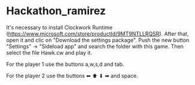 # Hackathon_ramirez

It's necessary to install Clockwork Runtime (https://www.microsoft.com/store/productId/9MT9NTLLRQSR).
After that, open it and clic on "Download the settings package".
Push the new button "Settings" -> "Sideload app" and search the folder with this game. Then select the file Hawk.cw and play it.

For the player 1 use the buttons a,w,s,d and tab.

For the player 2 use the buttons ⬅ ⬆ ⬇ ➡ and space.
